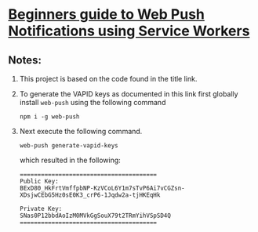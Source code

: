 # [Beginners guide to Web Push Notifications using Service Workers](https://medium.com/@a7ul/beginners-guide-to-web-push-notifications-using-service-workers-cb3474a17679)

## Notes:

1. This project is based on the code found in the title link.
1. To generate the VAPID keys as documented in this link first globally install `web-push` using the following command
   ```
   npm i -g web-push
   ```
1. Next execute the following command.

   ```
   web-push generate-vapid-keys
   ```

   which resulted in the following:

   ```
   =======================================
   Public Key:
   BExD80_HkFrtVmffpbNP-KzVCoL6Y1m7sTvP6Ai7vCGZsn-XDsjwCEbG5Hz0sE0K3_crP6-1Jqdw2a-tjHKEqHk

   Private Key:
   SNas0P12bbdAoIzM0MVkGgSouX79t2TRmYihVSpSD4Q
   =======================================
   ```
